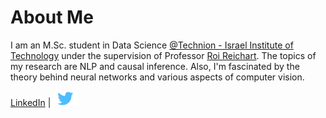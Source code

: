 # About Me
I am an M.Sc. student in Data Science [@Technion - Israel Institute of Technology](https://www.technion.ac.il/en/home-2/) under the supervision of Professor [Roi Reichart](https://iew.technion.ac.il/~roiri/). 
The topics of my research are NLP and causal inference. Also, I'm fascinated by the theory behind neural networks and various aspects of computer vision.

[LinkedIn](https://www.linkedin.com/in/yair-gat/) | [<img alt="" width="40px" src="other/twitter.PNG" />](https://twitter.com/YairGat1)

